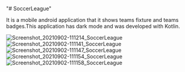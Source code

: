 "# SoccerLeague"

It is a mobile android application that it shows teams fixture and teams badges.This application has dark mode and was developed with Kotlin.

![Screenshot_20210902-111214_SoccerLeague](https://user-images.githubusercontent.com/48139038/131826784-6f22550d-2309-4c78-a358-51fb5b86b627.jpg)
![Screenshot_20210902-111141_SoccerLeague](https://user-images.githubusercontent.com/48139038/131826788-a7d0514c-1d2d-405b-92e2-8f62e072b05a.jpg)
![Screenshot_20210902-111147_SoccerLeague](https://user-images.githubusercontent.com/48139038/131826790-d3f491d5-073c-4b91-9c25-e669df13a804.jpg)
![Screenshot_20210902-111154_SoccerLeague](https://user-images.githubusercontent.com/48139038/131826796-906806de-23a5-427d-8290-58322aa71adf.jpg)
![Screenshot_20210902-111158_SoccerLeague](https://user-images.githubusercontent.com/48139038/131826797-0907d6d7-c369-4c8c-94c6-47e835eb0a9f.jpg)

